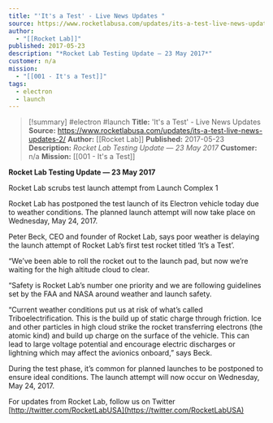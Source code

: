 ```yaml
---
title: "'It's a Test' - Live News Updates "
source: https://www.rocketlabusa.com/updates/its-a-test-live-news-updates-2/
author:
  - "[[Rocket Lab]]"
published: 2017-05-23
description: "*Rocket Lab Testing Update ― 23 May 2017*"
customer: n/a
mission:
  - "[[001 - It's a Test]]"
tags:
  - electron
  - launch
---
```

>[!summary]
#electron #launch
**Title:** 'It's a Test' - Live News Updates 
**Source:** https://www.rocketlabusa.com/updates/its-a-test-live-news-updates-2/
**Author:** [[Rocket Lab]]
**Published:** 2017-05-23
**Description:** *Rocket Lab Testing Update ― 23 May 2017*
**Customer:** n/a
**Mission:** [[001 - It's a Test]]

**Rocket Lab Testing Update ― 23 May 2017**

Rocket Lab scrubs test launch attempt from Launch Complex 1

Rocket Lab has postponed the test launch of its Electron vehicle today due to weather conditions. The planned launch attempt will now take place on Wednesday, May 24, 2017.

Peter Beck, CEO and founder of Rocket Lab, says poor weather is delaying the launch attempt of Rocket Lab’s first test rocket titled ‘It’s a Test’.

“We’ve been able to roll the rocket out to the launch pad, but now we’re waiting for the high altitude cloud to clear.

“Safety is Rocket Lab’s number one priority and we are following guidelines set by the FAA and NASA around weather and launch safety.

“Current weather conditions put us at risk of what’s called Triboelectrification. This is the build up of static charge through friction. Ice and other particles in high cloud strike the rocket transferring electrons (the atomic kind) and build up charge on the surface of the vehicle. This can lead to large voltage potential and encourage electric discharges or lightning which may affect the avionics onboard,” says Beck.

During the test phase, it’s common for planned launches to be postponed to ensure ideal conditions. The launch attempt will now occur on Wednesday, May 24, 2017.

For updates from Rocket Lab, follow us on Twitter [http://twitter.com/RocketLabUSA](https://twitter.com/RocketLabUSA)